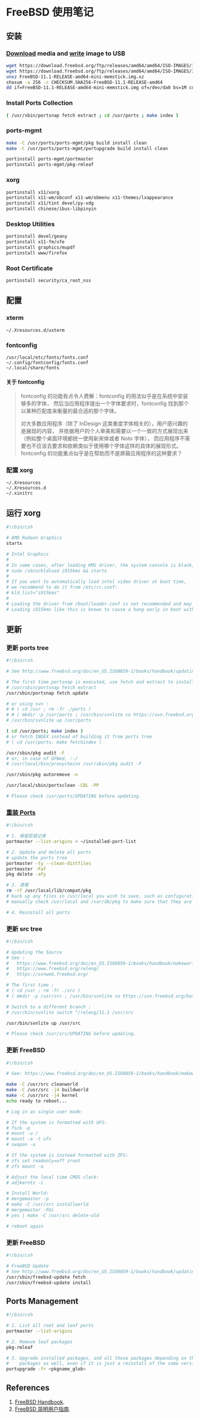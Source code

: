 # FreeBSD 使用笔记

## 安装

### [Download](https://www.freebsd.org/where.html) media and [write](https://www.freebsd.org/doc/en_US.ISO8859-1/books/handbook/bsdinstall-pre.html#bsdinstall-usb) image to USB
```bash
wget https://download.freebsd.org/ftp/releases/amd64/amd64/ISO-IMAGES/11.1/FreeBSD-11.1-RELEASE-amd64-mini-memstick.img.xz
wget https://download.freebsd.org/ftp/releases/amd64/amd64/ISO-IMAGES/11.1/CHECKSUM.SHA256-FreeBSD-11.1-RELEASE-amd64
unxz FreeBSD-11.1-RELEASE-amd64-mini-memstick.img.xz
shasum -a 256 -c CHECKSUM.SHA256-FreeBSD-11.1-RELEASE-amd64
dd if=FreeBSD-11.1-RELEASE-amd64-mini-memstick.img of=/dev/da0 bs=1M conv=sync
```

### Install Ports Collection
```bash
( /usr/sbin/portsnap fetch extract ; cd /usr/ports ; make index )
```

### ports-mgmt
```bash
make -C /usr/ports/ports-mgmt/pkg build install clean
make -C /usr/ports/ports-mgmt/portupgrade build install clean

portinstall ports-mgmt/portmaster
portinstall ports-mgmt/pkg-rmleaf
```

### xorg
```bash
portinstall x11/xorg
portinstall x11-wm/obconf x11-wm/obmenu x11-themes/lxappearance
portinstall x11/tint devel/py-xdg
portinstall chinese/ibus-libpinyin
```

### Desktop Utilities
```bash
portinstall devel/geany
portinstall x11-fm/xfe
portinstall graphics/mupdf
portinstall www/firefox
```

### Root Certificate
```bash
portinstall security/ca_root_nss
```

## 配置
### xterm
    ~/.Xresources.d/uxterm

### fontconfig
    /usr/local/etc/fonts/fonts.conf
    ~/.config/fontconfig/fonts.conf
    ~/.local/share/fonts

#### 关于 fontconfig
> fontconfig 的功能有点令人费解：fontconfig 的用法似乎是在系统中安装够多的字体，
> 然后当应用程序提出一个字体要求时，fontconfig 找到那个以某种匹配度来衡量的最合适的那个字体。
>
> 对大多数应用程序（除了 InDesign 这类重度字体相关的），用户感兴趣的是展现的内容，
> 并依据用户的个人审美和需要以一个一致的方式展现出来（例如整个桌面环境都统一使用新宋体或者 Noto 字体），
> 而应用程序不需要也不应该去要求和依赖类似于使用哪个字体这样的具体的展现形式。
> fontconfig 的功能重点似乎是在帮助而不是屏蔽应用程序的这种要求？

### 配置 xorg
    ~/.Xresources
    ~/.Xresources.d
    ~/.xinitrc

## 运行 xorg
```bash
#!/bin/csh

# AMD Radeon Graphics
startx

# Intel Graphics
#
# In some cases, after loading KMS driver, the system console is blank, even though it is still working.
# sudo /sbin/kldload i915kms && startx
#
# If you want to automatically load intel video driver at boot time,
# we recommend to do it from /etc/rc.conf:
# kld_list="i915kms"
#
# Loading the driver from /boot/loader.conf is not recommended and may not even work.
# Loading i915kms like this is known to cause a hang early in boot with a black screen.
```

## 更新

### 更新 ports tree

```bash
#!/bin/csh

# See http://www.freebsd.org/doc/en_US.ISO8859-1/books/handbook/updating-upgrading-portsnap.html

# The first time portsnap is executed, use fetch and extract to install the downloaded files:
# /usr/sbin/portsnap fetch extract
/usr/sbin/portsnap fetch update

# or using svn :
# # ( cd /usr ; rm -fr ./ports )
# # ( mkdir -p /usr/ports ; /usr/bin/svnlite co https://svn.freebsd.org/ports/head /usr/ports )
# /usr/bin/svnlite up /usr/ports

( cd /usr/ports; make index )
# or fetch INDEX instead of building it from ports tree
# ( cd /usr/ports; make fetchindex )

/usr/sbin/pkg audit -F
# or, in case of GFWed, :-/
# /usr/local/bin/proxychains /usr/sbin/pkg audit -F

/usr/sbin/pkg autoremove -n

/usr/local/sbin/portsclean -CDL -PP

# Please check /usr/ports/UPDATING before updating.
```

### [重装 Ports](https://www.freebsd.org/cgi/man.cgi?query=portmaster&apropos=0&sektion=0&manpath=FreeBSD+11.1-RELEASE+and+Ports&arch=default&format=html#end)
```bash
#!/bin/csh

# 1. 保留安装记录
portmaster --list-origins > ~/installed-port-list

# 2. Update and delete all ports
# update the ports tree
portmaster -ty --clean-distfiles
portmaster -Faf
pkg delete -afy

# 3. 清理
rm -rf /usr/local/lib/compat/pkg
# back up any files in /usr/local you wish to save, such as configuration files in /usr/local/etc
# manually check /usr/local and /var/db/pkg to make sure that they are really empty

# 4. Reinstall all ports
```

### 更新 src tree

```bash
#!/bin/csh

# Updating the Source
# See :
#   https://www.freebsd.org/doc/en_US.ISO8859-1/books/handbook/makeworld.html#updating-src-obtaining-src
#   https://www.freebsd.org/releng/
#   https://svnweb.freebsd.org/

# The first time :
# ( cd /usr ; rm -fr ./src )
# ( mkdir -p /usr/src ; /usr/bin/svnlite co https://svn.freebsd.org/base/releng/10.3 /usr/src )

# Switch to a different branch :
# /usr/bin/svnlite switch ^/releng/11.1 /usr/src

/usr/bin/svnlite up /usr/src

# Please check /usr/src/UPDATING before updating.
```

### 更新 FreeBSD
```bash
#!/bin/csh

# See: https://www.freebsd.org/doc/en_US.ISO8859-1/books/handbook/makeworld.html

make -C /usr/src cleanworld
make -C /usr/src -j4 buildworld
make -C /usr/src -j4 kernel
echo ready to reboot...

# Log in as single user mode:

# If the system is formatted with UFS:
# fsck -p
# mount -u /
# mount -a -t ufs
# swapon -a

# If the system is instead formatted with ZFS:
# zfs set readonly=off zroot
# zfs mount -a

# Adjust the local time CMOS clock:
# adjkerntz -i

# Install World:
# mergemaster -p
# make -C /usr/src installworld
# mergemaster -FUi
# yes | make -C /usr/src delete-old

# reboot again
```

### 更新 FreeBSD

```bash
#!/bin/csh

# FreeBSD Update
# See http://www.freebsd.org/doc/en_US.ISO8859-1/books/handbook/updating-upgrading-freebsdupdate.html
/usr/sbin/freebsd-update fetch
/usr/sbin/freebsd-update install
```

## Ports Management

```bash
#!/bin/csh

# 1. List all root and leaf ports
portmaster --list-origins

# 2. Remove leaf packages
pkg-rmleaf

# 3. Upgrade installed packages, and all those packages depending on the given
#    packages as well, even if it is just a reinstall of the same version
portupgrade -fr <pkgname_glob>
```

## References
1. [FreeBSD Handbook](https://www.freebsd.org/doc/en_US.ISO8859-1/books/handbook/).
1. [FreeBSD 简明用户指南](http://bsdelf.github.io/posts/freebsd-brief-user-guide).

